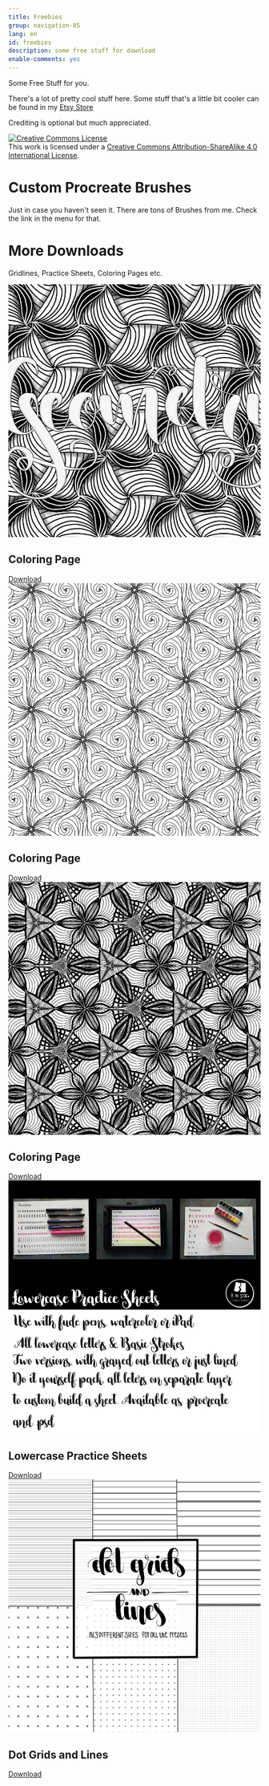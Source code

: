 ```yaml
---
title: Freebies
group: navigation-05
lang: en
id: freebies
description: some free stuff for download
enable-comments: yes
---
```

Some Free Stuff for you.

There's a lot of pretty cool stuff here. Some stuff that's a little bit cooler can be found in my [Etsy Store](https://www.etsy.com/shop/halfapx)

Crediting is optional but much appreciated.

<a rel="license" href="http://creativecommons.org/licenses/by-sa/4.0/"><img alt="Creative Commons License" style="border-width:0" src="https://i.creativecommons.org/l/by-sa/4.0/88x31.png" /></a><br />This work is licensed under a <a rel="license" href="http://creativecommons.org/licenses/by-sa/4.0/">Creative Commons Attribution-ShareAlike 4.0 International License</a>.

# Custom Procreate Brushes
Just in case you haven't seen it. There are tons of Brushes from me. Check the link in the menu for that.

# More Downloads
Gridlines, Practice Sheets, Coloring Pages etc.
<div class="masonry">
<div><img src="/img/freebies/Colorfree.jpg"><h2>Coloring Page</h2><a href="http://bit.ly/2biec15" download class="btn"><i class="fa fa-download"></i> Download</a></div>

<div><img src="/img/freebies/Colorfree2.jpg"><h2>Coloring Page</h2><a href="http://bit.ly/2c6Lwyg" download class="btn"><i class="fa fa-download"></i> Download</a></div>

<div><img src="/img/freebies/Colorfree3.jpg"><h2>Coloring Page</h2><a href="http://bit.ly/2bFZEN4" download class="btn"><i class="fa fa-download"></i> Download</a></div>

<div><img src="/img/freebies/practice-lowercase.jpg"><h2>Lowercase Practice Sheets</h2>
<a href="http://bit.ly/halfapxPracticeLowercase" class="btn"><i class="fa fa-download"></i> Download</a></div>

<div><img src="/img/freebies/dotgridsandlines.jpg"><h2>Dot Grids and Lines</h2><a href="http://bit.ly/halfapxDotgridsAndLines" class="btn"><i class="fa fa-download"></i> Download</a></div>
</div>

